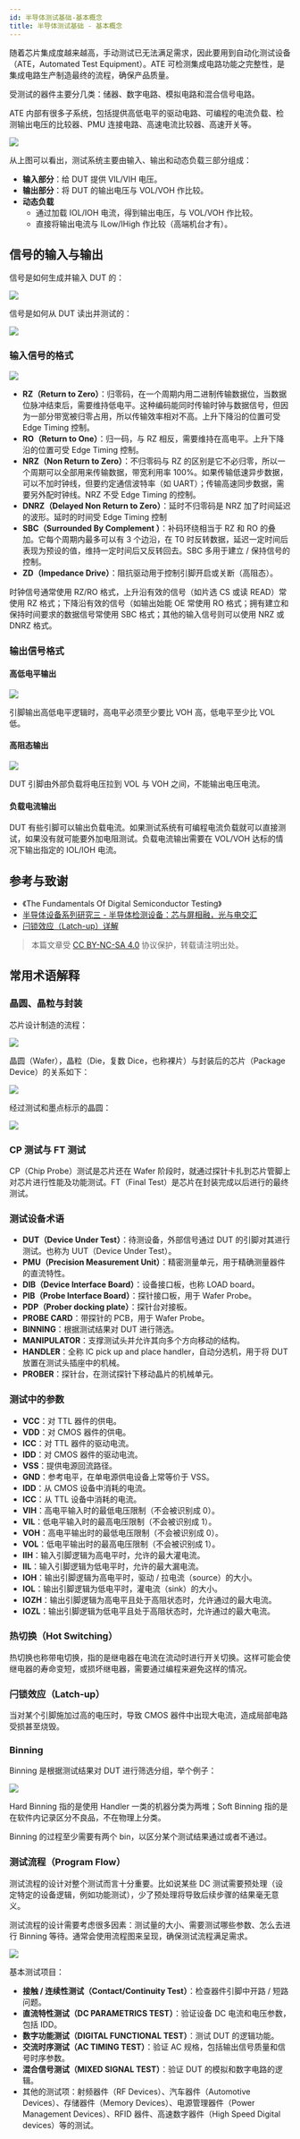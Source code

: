 ```yaml
---
id: 半导体测试基础-基本概念
title: 半导体测试基础 - 基本概念
---
```


随着芯片集成度越来越高，手动测试已无法满足需求，因此要用到自动化测试设备（ATE，Automated Test Equipment）。ATE 可检测集成电路功能之完整性，是集成电路生产制造最终的流程，确保产品质量。

受测试的器件主要分几类：储器、数字电路、模拟电路和混合信号电路。

ATE 内部有很多子系统，包括提供高低电平的驱动电路、可编程的电流负载、检测输出电压的比较器、PMU 连接电路、高速电流比较器、高速开关等。

![](https://cos.wiki-power.com/img/20220805163322.png)

从上图可以看出，测试系统主要由输入、输出和动态负载三部分组成：

- **输入部分**：给 DUT 提供 VIL/VIH 电压。
- **输出部分**：将 DUT 的输出电压与 VOL/VOH 作比较。
- **动态负载**
  - 通过加载 IOL/IOH 电流，得到输出电压，与 VOL/VOH 作比较。
  - 直接将输出电流与 ILow/IHigh 作比较（高端机台才有）。

## 信号的输入与输出

信号是如何生成并输入 DUT 的：

![](https://cos.wiki-power.com/img/20220807005511.png)

信号是如何从 DUT 读出并测试的：

![](https://cos.wiki-power.com/img/20220807005517.png)

### 输入信号的格式

![](https://cos.wiki-power.com/img/20220806184824.png)

- **RZ（Return to Zero）**：归零码，在一个周期内用二进制传输数据位，当数据位脉冲结束后，需要维持低电平。这种编码能同时传输时钟与数据信号，但因为一部分带宽被归零占用，所以传输效率相对不高。上升下降沿的位置可受 Edge Timing 控制。
- **RO（Return to One）**：归一码，与 RZ 相反，需要维持在高电平。上升下降沿的位置可受 Edge Timing 控制。
- **NRZ（Non Return to Zero）**：不归零码与 RZ 的区别是它不必归零，所以一个周期可以全部用来传输数据，带宽利用率 100%。如果传输低速异步数据，可以不加时钟线，但要约定通信波特率（如 UART）；传输高速同步数据，需要另外配时钟线。NRZ 不受 Edge Timing 的控制。
- **DNRZ（Delayed Non Return to Zero）**：延时不归零码是 NRZ 加了时间延迟的波形。延时的时间受 Edge Timing 控制
- **SBC（Surrounded By Complement ）**：补码环绕相当于 RZ 和 RO 的叠加。它每个周期内最多可以有 3 个边沿，在 T0 时反转数据，延迟一定时间后表现为预设的值，维持一定时间后又反转回去。SBC 多用于建立 / 保持信号的控制。
- **ZD（Impedance Drive）**：阻抗驱动用于控制引脚开启或关断（高阻态）。

时钟信号通常使用 RZ/RO 格式，上升沿有效的信号（如片选 CS 或读 READ）常使用 RZ 格式；下降沿有效的信号（如输出始能 OE 常使用 RO 格式；拥有建立和保持时间要求的数据信号常使用 SBC 格式；其他的输入信号则可以使用 NRZ 或 DNRZ 格式。

### 输出信号格式

#### 高低电平输出

![](https://cos.wiki-power.com/img/20220806200604.png)

引脚输出高低电平逻辑时，高电平必须至少要比 VOH 高，低电平至少比 VOL 低。

#### 高阻态输出

![](https://cos.wiki-power.com/img/20220806201343.png)

DUT 引脚由外部负载将电压拉到 VOL 与 VOH 之间，不能输出电压电流。

#### 负载电流输出

DUT 有些引脚可以输出负载电流。如果测试系统有可编程电流负载就可以直接测试，如果没有就可能要外加电阻测试。负载电流输出需要在 VOL/VOH 达标的情况下输出指定的 IOL/IOH 电流。

## 参考与致谢

- 《The Fundamentals Of Digital Semiconductor Testing》
- [半导体设备系列研究三 - 半导体检测设备：芯与屏相融，光与电交汇](http://pdf.dfcfw.com/pdf/H3_AP201803301115267697_1.pdf)
- [闩锁效应（Latch-up）详解](https://zhµAnlan.zhihu.com/p/125519142)

> 本篇文章受 [CC BY-NC-SA 4.0](https://creativecommons.org/licenses/by/4.0/deed.zh) 协议保护，转载请注明出处。

## 常用术语解释

### 晶圆、晶粒与封装

芯片设计制造的流程：

![](https://cos.wiki-power.com/img/20220726161704.png)

晶圆（Wafer），晶粒（Die，复数 Dice，也称裸片）与封装后的芯片（Package Device）的关系如下：

![](https://cos.wiki-power.com/img/20220726162316.png)

经过测试和墨点标示的晶圆：

![](https://cos.wiki-power.com/img/20220729161745.png)

### CP 测试与 FT 测试

CP（Chip Probe）测试是芯片还在 Wafer 阶段时，就通过探针卡扎到芯片管脚上对芯片进行性能及功能测试。FT（Final Test）是芯片在封装完成以后进行的最终测试。

### 测试设备术语

- **DUT（Device Under Test）**：待测设备，外部信号通过 DUT 的引脚对其进行测试。也称为 UUT（Device Under Test）。
- **PMU（Precision Measurement Unit）**：精密测量单元，用于精确测量器件的直流特性。
- **DIB（Device Interface Board）**：设备接口板，也称 LOAD board。
- **PIB（Probe Interface Board）**：探针接口板，用于 Wafer Probe。
- **PDP（Prober docking plate）**：探针台对接板。
- **PROBE CARD**：带探针的 PCB，用于 Wafer Probe。
- **BINNING**：根据测试结果对 DUT 进行筛选。
- **MANIPULATOR**：支撑测试头并允许其向多个方向移动的结构。
- **HANDLER**：全称 IC pick up and place handler，自动分选机，用于将 DUT 放置在测试头插座中的机械。
- **PROBER**：探针台，在测试探针下移动晶片的机械单元。

### 测试中的参数

- **VCC**：对 TTL 器件的供电。
- **VDD**：对 CMOS 器件的供电。
- **ICC**：对 TTL 器件的驱动电流。
- **IDD**：对 CMOS 器件的驱动电流。
- **VSS**：提供电源回流路径。
- **GND**：参考电平，在单电源供电设备上常等价于 VSS。
- **IDD**：从 CMOS 设备中消耗的电流。
- **ICC**：从 TTL 设备中消耗的电流。
- **VIH**：高电平输入时的最低电压限制（不会被识别成 0）。
- **VIL**：低电平输入时的最高电压限制（不会被识别成 1）。
- **VOH**：高电平输出时的最低电压限制（不会被识别成 0）。
- **VOL**：低电平输出时的最高电压限制（不会被识别成 1）。
- **IIH**：输入引脚逻辑为高电平时，允许的最大灌电流。
- **IIL**：输入引脚逻辑为低电平时，允许的最大漏电流。
- **IOH**：输出引脚逻辑为高电平时，驱动 / 拉电流（source）的大小。
- **IOL**：输出引脚逻辑为低电平时，灌电流（sink）的大小。
- **IOZH**：输出引脚逻辑为高电平且处于高阻状态时，允许通过的最大电流。
- **IOZL**：输出引脚逻辑为低电平且处于高阻状态时，允许通过的最大电流。

### 热切换（Hot Switching）

热切换也称带电切换，指的是继电器在电流在流动时进行开关切换。这样可能会使继电器的寿命变短，或损坏继电器，需要通过编程来避免这样的情况。

### 闩锁效应（Latch-up）

当对某个引脚施加过高的电压时，导致 CMOS 器件中出现大电流，造成局部电路受损甚至烧毁。

### Binning

Binning 是根据测试结果对 DUT 进行筛选分组，举个例子：

![](https://cos.wiki-power.com/img/20220728223700.png)

Hard Binning 指的是使用 Handler 一类的机器分类为两堆；Soft Binning 指的是在软件内记录区分不良品，不在物理上分类。

Binning 的过程至少需要有两个 bin，以区分某个测试结果通过或者不通过。

### 测试流程（Program Flow）

测试流程的设计对整个测试而言十分重要。比如说某些 DC 测试需要预处理（设定特定的设备逻辑，例如功能测试），少了预处理将导致后续步骤的结果毫无意义。

测试流程的设计需要考虑很多因素：测试量的大小、需要测试哪些参数、怎么去进行 Binning 等待。通常会使用流程图来呈现，确保测试流程满足需求。

![](https://cos.wiki-power.com/img/20220728131317.png)

基本测试项目：

- **接触 / 连续性测试（Contact/Continuity Test）**：检查器件引脚中开路 / 短路问题。
- **直流特性测试（DC PARAMETRICS TEST）**：验证设备 DC 电流和电压参数，包括 IDD。
- **数字功能测试（DIGITAL FUNCTIONAL TEST）**：测试 DUT 的逻辑功能。
- **交流时序测试（AC TIMING TEST）**：验证 AC 规格，包括输出信号质量和信号时序参数。
- **混合信号测试（MIXED SIGNAL TEST）**：验证 DUT 的模拟和数字电路的逻辑。
- 其他的测试项：射频器件（RF Devices）、汽车器件（Automotive Devices）、存储器件（Memory Devices）、电源管理器件（Power Management Devices）、RFID 器件、高速数字器件（High Speed Digital devices）等的测试。
